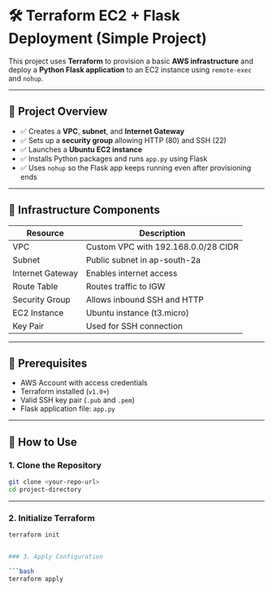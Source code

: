 # 🛠️ Terraform EC2 + Flask Deployment (Simple Project)

This project uses **Terraform** to provision a basic **AWS infrastructure** and deploy a **Python Flask application** to an EC2 instance using `remote-exec` and `nohup`.

---

## 📌 Project Overview

- ✅ Creates a **VPC**, **subnet**, and **Internet Gateway**
- ✅ Sets up a **security group** allowing HTTP (80) and SSH (22)
- ✅ Launches a **Ubuntu EC2 instance**
- ✅ Installs Python packages and runs `app.py` using Flask
- ✅ Uses `nohup` so the Flask app keeps running even after provisioning ends

---

## 🧱 Infrastructure Components

| Resource             | Description                           |
|----------------------|---------------------------------------|
| VPC                  | Custom VPC with 192.168.0.0/28 CIDR   |
| Subnet               | Public subnet in ap-south-2a          |
| Internet Gateway     | Enables internet access               |
| Route Table          | Routes traffic to IGW                 |
| Security Group       | Allows inbound SSH and HTTP           |
| EC2 Instance         | Ubuntu instance (t3.micro)            |
| Key Pair             | Used for SSH connection               |

---

## 🔧 Prerequisites

- AWS Account with access credentials
- Terraform installed (`v1.0+`)
- Valid SSH key pair (`.pub` and `.pem`)
- Flask application file: `app.py`

---

## 🚀 How to Use

### 1. Clone the Repository

```bash
git clone <your-repo-url>
cd project-directory

```

----



### 2. Initialize Terraform

```bash
terraform init


### 3. Apply Configuration

```bash
terraform apply

